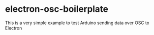 # electron-osc-boilerplate
This is a very simple example to test Arduino sending data over OSC to Electron
